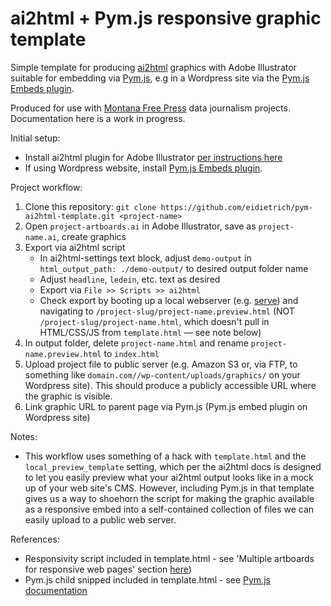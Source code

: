 # ai2html + Pym.js responsive graphic template

Simple template for producing [ai2html](http://ai2html.org) graphics with Adobe Illustrator suitable for embedding via [Pym.js](http://blog.apps.npr.org/pym.js/), e.g in a Wordpress site via the [Pym.js Embeds plugin](https://wordpress.org/plugins/pym-shortcode/).

Produced for use with [Montana Free Press](https://montanafreepress.org/) data journalism projects. Documentation here is a work in progress.

Initial setup:
- Install ai2html plugin for Adobe Illustrator [per instructions here](http://ai2html.org/#how-to-install-ai2html)
- If using Wordpress website, install [Pym.js Embeds plugin](https://wordpress.org/plugins/pym-shortcode/).

Project workflow:
1. Clone this repository: `git clone https://github.com/eidietrich/pym-ai2html-template.git <project-name>`
2. Open `project-artboards.ai` in Adobe Illustrator, save as `project-name.ai`, create graphics
3. Export via ai2html script
    - In ai2html-settings text block, adjust `demo-output` in `html_output_path: ./demo-output/` to desired output folder name
    - Adjust `headline`, `ledein`, etc. text as desired
    - Export via `File >> Scripts >> ai2html`
    - Check export by booting up a local webserver (e.g. [serve](https://www.npmjs.com/package/serve)) and navigating to `/project-slug/project-name.preview.html` (NOT `/project-slug/project-name.html`, which doesn't pull in HTML/CSS/JS from `template.html` — see note below)
4. In output folder, delete `project-name.html` and rename `project-name.preview.html` to `index.html`
5. Upload project file to public server (e.g. Amazon S3 or, via FTP, to something like `domain.com//wp-content/uploads/graphics/` on your Wordpress site). This should produce a publicly accessible URL where the graphic is visible.
6. Link graphic URL to parent page via Pym.js (Pym.js embed plugin on Wordpress site)

Notes:
- This workflow uses something of a hack with `template.html` and the `local_preview_template` setting, which per the ai2html docs is designed to let you easily preview what your ai2html output looks like in a mock up of your web site's CMS. However, including Pym.js in that template gives us a way to shoehorn the script for making the graphic available as a responsive embed into a self-contained collection of files we can easily upload to a public web server.

References:
- Responsivity script included in template.html - see 'Multiple artboards for responsive web pages' section [here](http://ai2html.org/examples.html))
- Pym.js child snipped included in template.html - see [Pym.js documentation](http://blog.apps.npr.org/pym.js/)
